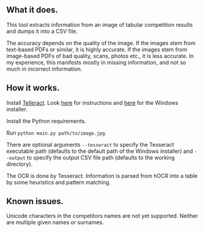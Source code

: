 ## What it does.

This tool extracts information from an image of tabular competition results and dumps it into a CSV file.

The accuracy depends on the quality of the image. If the images stem from text-based PDFs or similar, it is highly accurate. If the images stem from image-based PDFs of bad quality, scans, photos etc., it is less accurate. In my experience, this manifests mostly in missing information, and not so much in incorrect information.

## How it works.

Install [Telleract](https://github.com/tesseract-ocr/tesseract). Look [here](https://tesseract-ocr.github.io/tessdoc/Installation.html) for instructions and [here](https://github.com/UB-Mannheim/tesseract/wiki) for the Windows installer.

Install the Python requirements.

Run `python main.py path/to/image.jpg`.

There are optional arguments
`--tesseract` to specify the Tesseract executable path (defaults to the default path of the Windows installer) and
`--output` to specify the output CSV file path (defaults to the working directory).

The OCR is done by Tesseract. Information is parsed from hOCR into a table by some heuristics and pattern matching.

## Known issues.

Unicode characters in the competitors names are not yet supported. Neither are multiple given names or surnames.